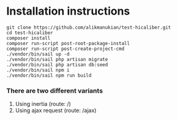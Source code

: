 # Installation instructions

```
git clone https://github.com/alikmanukian/test-hicaliber.git
cd test-hicaliber
composer install
composer run-script post-root-package-install
composer run-script post-create-project-cmd
./vendor/bin/sail up -d
./vendor/bin/sail php artisan migrate
./vendor/bin/sail php artisan db:seed
./vendor/bin/sail npm i
./vendor/bin/sail npm run build
```

### There are two different variants
1. Using inertia (route: /)
2. Using ajax request (route: /ajax)



